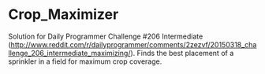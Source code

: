 # Crop_Maximizer
Solution for Daily Programmer Challenge #206 Intermediate (http://www.reddit.com/r/dailyprogrammer/comments/2zezvf/20150318_challenge_206_intermediate_maximizing/). Finds the best placement of a sprinkler in a field for maximum crop coverage.
